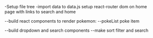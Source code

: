 ##
-Setup file tree
-import data to data.js
setup react-router dom on home page with links to search and home

--build react components to render pokemon:
    --pokeList
        poke item

--build dropdown and search components
--make sort filter and search

